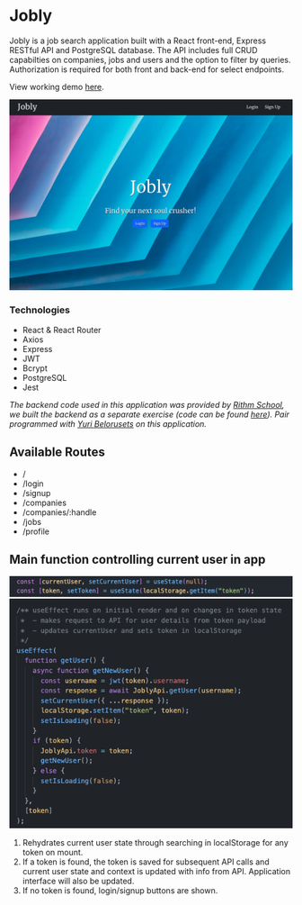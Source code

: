 # Jobly

Jobly is a job search application built with a React front-end, Express RESTful API and PostgreSQL database. The API includes full CRUD capabilties on companies, jobs and users and the option to filter by queries. Authorization is required for both front and back-end for select endpoints.

View working demo [here](https://jobly-yuri.surge.sh/).


![Home page](./public/screenshots/Homepage.png "Homepage")

### Technologies
- React & React Router
- Axios
- Express
- JWT
- Bcrypt
- PostgreSQL
- Jest

_The backend code used in this application was provided by [Rithm School](https://www.rithmschool.com/), we built the backend as a separate exercise (code can be found [here](https://github.com/robynlgy/express-jobly)). Pair programmed with [Yuri Belorusets](https://github.com/yuribelorusets) on this application._

## Available Routes

- /
- /login
- /signup
- /companies
- /companies/:handle
- /jobs
- /profile

## Main function controlling current user in app

![Code snippet - State](./public/screenshots/AppStates.png "Code snippet - State")
![Code snippet - Effect](./public/screenshots/AppUseEffect.png "Code snippet - Effect")

1. Rehydrates current user state through searching in localStorage for any token on mount.
2. If a token is found, the token is saved for subsequent API calls and current user state and context is updated with info from API. Application interface will also be updated.
3. If no token is found, login/signup buttons are shown.


